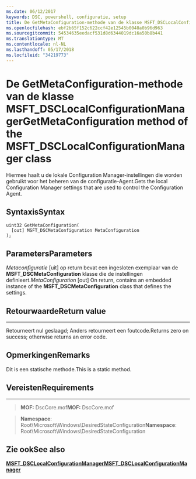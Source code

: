```yaml
---
ms.date: 06/12/2017
keywords: DSC, powershell, configuratie, setup
title: De GetMetaConfiguration-methode van de klasse MSFT_DSCLocalConfigurationManager
ms.openlocfilehash: ebf2b65f152c622ccf42e12545b0048a0b96d963
ms.sourcegitcommit: 54534635eedacf531d8d6344019dc16a50b8b441
ms.translationtype: MT
ms.contentlocale: nl-NL
ms.lasthandoff: 05/17/2018
ms.locfileid: "34219773"
---
```

# <a name="getmetaconfiguration-method-of-the-msftdsclocalconfigurationmanager-class"></a><span data-ttu-id="8917b-103">De GetMetaConfiguration-methode van de klasse MSFT_DSCLocalConfigurationManager</span><span class="sxs-lookup"><span data-stu-id="8917b-103">GetMetaConfiguration method of the MSFT_DSCLocalConfigurationManager class</span></span>

<span data-ttu-id="8917b-104">Hiermee haalt u de lokale Configuration Manager-instellingen die worden gebruikt voor het beheren van de configuratie-Agent.</span><span class="sxs-lookup"><span data-stu-id="8917b-104">Gets the local Configuration Manager settings that are used to control the Configuration Agent.</span></span>

<a name="syntax"></a><span data-ttu-id="8917b-105">Syntaxis</span><span class="sxs-lookup"><span data-stu-id="8917b-105">Syntax</span></span>
------

```mof
uint32 GetMetaConfiguration(
  [out] MSFT_DSCMetaConfiguration MetaConfiguration
);
```

<a name="parameters"></a><span data-ttu-id="8917b-106">Parameters</span><span class="sxs-lookup"><span data-stu-id="8917b-106">Parameters</span></span>
----------

<span data-ttu-id="8917b-107">*Metaconfiguratie* \[uit\] op return bevat een ingesloten exemplaar van de **MSFT_DSCMetaConfiguration** klasse die de instellingen definieert.</span><span class="sxs-lookup"><span data-stu-id="8917b-107">*MetaConfiguration* \[out\] On return, contains an embedded instance of the **MSFT_DSCMetaConfiguration** class that defines the settings.</span></span>

## <a name="return-value"></a><span data-ttu-id="8917b-108">Retourwaarde</span><span class="sxs-lookup"><span data-stu-id="8917b-108">Return value</span></span>
------------

<span data-ttu-id="8917b-109">Retourneert nul geslaagd; Anders retourneert een foutcode.</span><span class="sxs-lookup"><span data-stu-id="8917b-109">Returns zero on success; otherwise returns an error code.</span></span>

## <a name="remarks"></a><span data-ttu-id="8917b-110">Opmerkingen</span><span class="sxs-lookup"><span data-stu-id="8917b-110">Remarks</span></span>

<span data-ttu-id="8917b-111">Dit is een statische methode.</span><span class="sxs-lookup"><span data-stu-id="8917b-111">This is a static method.</span></span>

## <a name="requirements"></a><span data-ttu-id="8917b-112">Vereisten</span><span class="sxs-lookup"><span data-stu-id="8917b-112">Requirements</span></span>
------------
><span data-ttu-id="8917b-113">**MOF:** DscCore.mof</span><span class="sxs-lookup"><span data-stu-id="8917b-113">**MOF:** DscCore.mof</span></span>

><span data-ttu-id="8917b-114">**Namespace**: Root\Microsoft\Windows\DesiredStateConfiguration</span><span class="sxs-lookup"><span data-stu-id="8917b-114">**Namespace**: Root\Microsoft\Windows\DesiredStateConfiguration</span></span>


## <a name="see-also"></a><span data-ttu-id="8917b-115">Zie ook</span><span class="sxs-lookup"><span data-stu-id="8917b-115">See also</span></span>


[<span data-ttu-id="8917b-116">**MSFT_DSCLocalConfigurationManager**</span><span class="sxs-lookup"><span data-stu-id="8917b-116">**MSFT_DSCLocalConfigurationManager**</span></span>](msft-dsclocalconfigurationmanager.md)